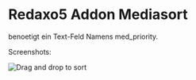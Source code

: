 # Redaxo5 Addon Mediasort

benoetigt ein Text-Feld Namens med\_priority.

Screenshots:

![Drag and drop to sort](/assetsmediasort_drag_drop.png?raw=true "Sort images by Drag & Drop")
